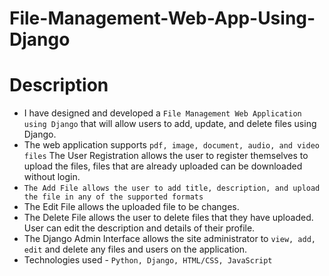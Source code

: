 # File-Management-Web-App-Using-Django
# Description
- I have designed and developed a `File Management Web Application using Django` that will allow users to add, update, and delete files using Django.
- The web application supports `pdf, image, document, audio, and video files` The User Registration allows the user to register themselves to upload the files, files that are already uploaded can be downloaded without login.
- `The Add File allows the user to add title, description, and upload the file in any of the supported formats`
- The Edit File allows the uploaded file to be changes.
- The Delete File allows the user to delete files that they have uploaded. User can edit the description and details of their profile.
- The Django Admin Interface allows the site administrator to `view, add, edit` and delete any files and users on the application.
- Technologies used - `Python, Django, HTML/CSS, JavaScript` 
